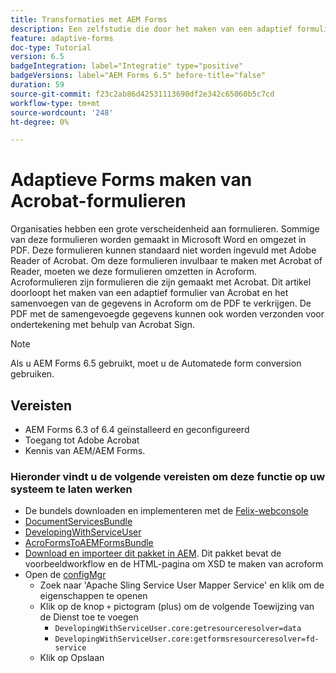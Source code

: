 ```yaml
---
title: Transformaties met AEM Forms
description: Een zelfstudie die door het maken van een adaptief formulier met Acroform loopt en de gegevens samenvoegt om een PDF te verkrijgen. De PDF met de samengevoegde gegevens kunnen vervolgens worden verzonden voor ondertekening met behulp van Acrobat Sign.
feature: adaptive-forms
doc-type: Tutorial
version: 6.5
badgeIntegration: label="Integratie" type="positive"
badgeVersions: label="AEM Forms 6.5" before-title="false"
duration: 59
source-git-commit: f23c2ab86d42531113690df2e342c65060b5c7cd
workflow-type: tm+mt
source-wordcount: '248'
ht-degree: 0%

---
```



# Adaptieve Forms maken van Acrobat-formulieren

Organisaties hebben een grote verscheidenheid aan formulieren. Sommige van deze formulieren worden gemaakt in Microsoft Word en omgezet in PDF. Deze formulieren kunnen standaard niet worden ingevuld met Adobe Reader of Acrobat. Om deze formulieren invulbaar te maken met Acrobat of Reader, moeten we deze formulieren omzetten in Acroform. Acroformulieren zijn formulieren die zijn gemaakt met Acrobat. Dit artikel doorloopt het maken van een adaptief formulier van Acrobat en het samenvoegen van de gegevens in Acroform om de PDF te verkrijgen. De PDF met de samengevoegde gegevens kunnen ook worden verzonden voor ondertekening met behulp van Acrobat Sign.

>[!NOTE]
>
>Als u AEM Forms 6.5 gebruikt, moet u de Automatede form conversion gebruiken.

## Vereisten

* AEM Forms 6.3 of 6.4 geïnstalleerd en geconfigureerd
* Toegang tot Adobe Acrobat
* Kennis van AEM/AEM Forms.

### Hieronder vindt u de volgende vereisten om deze functie op uw systeem te laten werken

* De bundels downloaden en implementeren met de [Felix-webconsole](http://localhost:4502/system/console/bundles)
* [DocumentServicesBundle](/help/forms/assets/common-osgi-bundles/AEMFormsDocumentServices.core-1.0-SNAPSHOT.jar)
* [DevelopingWithServiceUser](/help/forms/assets/common-osgi-bundles/DevelopingWithServiceUser.jar)
* [AcroFormsToAEMFormsBundle](https://forms.enablementadobe.com/content/DemoServerBundles/AcroFormToAEMForm.core-1.0-SNAPSHOT.jar)
* [Download en importeer dit pakket in AEM](assets/acro-form-aem-form.zip). Dit pakket bevat de voorbeeldworkflow en de HTML-pagina om XSD te maken van acroform
* Open de [configMgr](http://localhost:4502/system/console/configMgr)
   * Zoek naar &#39;Apache Sling Service User Mapper Service&#39; en klik om de eigenschappen te openen
   * Klik op de knop `+` pictogram (plus) om de volgende Toewijzing van de Dienst toe te voegen
      * `DevelopingWithServiceUser.core:getresourceresolver=data`
      * `DevelopingWithServiceUser.core:getformsresourceresolver=fd-service`
   * Klik op Opslaan
